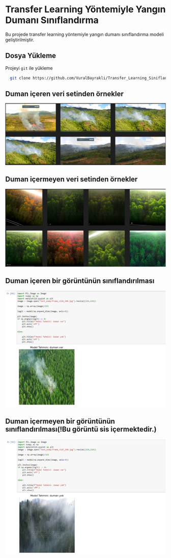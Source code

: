 
# Transfer Learning Yöntemiyle Yangın Dumanı Sınıflandırma

Bu projede transfer learning yöntemiyle yangın dumanı sınıflandırma modeli geliştirilmiştir.  


## Dosya Yükleme

Projeyi `git` ile yükleme 

```bash
  git clone https://github.com/VuralBayrakli/Transfer_Learning_Siniflandirma.git
```
    
## Duman içeren veri setinden örnekler

![App Screenshot](https://github.com/VuralBayrakli/Transfer_Learning_Siniflandirma/blob/master/screenshots/ss4.png)

## Duman içermeyen veri setinden örnekler

![App Screenshot](https://github.com/VuralBayrakli/Transfer_Learning_Siniflandirma/blob/master/screenshots/ss5.png)

## Duman içeren bir görüntünün sınıflandırılması

![App Screenshot](https://github.com/VuralBayrakli/Transfer_Learning_Siniflandirma/blob/master/screenshots/ss1.png)

## Duman içermeyen bir görüntünün sınıflandırılması(!Bu görüntü sis içermektedir.)

![App Screenshot](https://github.com/VuralBayrakli/Transfer_Learning_Siniflandirma/blob/master/screenshots/ss2.png)
